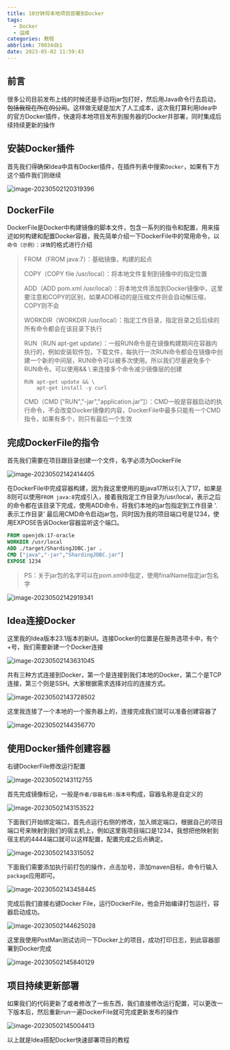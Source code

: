 ```yaml
---
title: 10分钟将本地项目部署到Docker
tags:
  - Docker
  - 运维
categories: 教程
abbrlink: 78034db1
date: 2023-05-02 11:59:43
---
```


## 前言

很多公司目前发布上线的时候还是手动将jar包打好，然后用Java命令行去启动，~~包括我现在所在的公司~~。这样做无疑是加大了人工成本，这次我打算利用Idea中的官方Docker插件，快速将本地项目发布到服务器的Docker并部署，同时集成后续持续更新的操作

## 安装Docker插件

首先我们得确保Idea中具有Docker插件，在插件列表中搜索`Docker`，如果有下方这个插件我们则继续

![image-20230502120319396](https://minaseinori.oss-cn-hongkong.aliyuncs.com/%E6%95%99%E5%AD%A6%E7%9B%AE%E5%BD%95/202305021203485.png)

## DockerFile

DockerFile是Docker中构建镜像的脚本文件，包含一系列的指令和配置，用来描述如何构建和配置Docker容器，我先简单介绍一下DockerFile中的常用命令，以`命令（示例）：详情`的格式进行介绍

> FROM（FROM java:7）：基础镜像，构建的起点
>
> COPY（COPY file /usr/local）：将本地文件复制到镜像中的指定位置
>
> ADD（ADD pom.xml /usr/local）：将本地文件添加到Docker镜像中，这里要注意和COPY的区别，如果ADD移动的是压缩文件则会自动解压缩，COPY则不会
>
> WORKDIR（WORKDIR /usr/local）：指定工作目录，指定目录之后后续的所有命令都会在该目录下执行
>
> RUN（RUN apt-get update）：一般RUN命令是在镜像构建期间在容器内执行的，例如安装软件包，下载文件，每执行一次RUN命令都会在镜像中创建一个新的中间层，RUN命令可以被多次使用。所以我们尽量避免多个RUN命令。可以使用&& \ 来连接多个命令减少镜像层的创建
>
> ```shell
> RUN apt-get update && \
>     apt-get install -y curl
> ```
>
> CMD（CMD ["RUN","-jar","application.jar"]）：CMD一般是容器启动的执行命令，不会改变Docker镜像的内容，DockerFile中最多只能有一个CMD指令，如果有多个，则只有最后一个生效

## 完成DockerFile的指令

首先我们需要在项目跟目录创建一个文件，名字必须为DockerFile

![image-20230502142414405](https://minaseinori.oss-cn-hongkong.aliyuncs.com/%E6%95%99%E5%AD%A6%E7%9B%AE%E5%BD%95/202305021424457.png)

在DockerFile中完成容器构建，因为我这里使用的是java17所以引入了17，如果是8则可以使用`FROM java:8`完成引入，接着我指定工作目录为/usr/local，表示之后的命令都在该目录下完成，使用ADD命令，将我们本地的jar包指定到工作目录 '. 表示工作目录' 最后用CMD命令启动jar包，同时因为我的项目端口号是1234，使用EXPOSE告诉Docker容器监听这个端口。

```dockerfile
FROM openjdk:17-oracle
WORKDIR /usr/local
ADD ./target/ShardingJDBC.jar .
CMD ["java","-jar","ShardingJDBC.jar"]
EXPOSE 1234
```

> PS：关于jar包的名字可以在pom.xml中指定，使用finalName指定jar包名字

![image-20230502142919341](https://minaseinori.oss-cn-hongkong.aliyuncs.com/%E6%95%99%E5%AD%A6%E7%9B%AE%E5%BD%95/202305021429390.png)

## Idea连接Docker

这里我的Idea版本23.1版本的新UI。连接Docker的位置是在服务选项卡中，有个+号，我们需要新建一个Docker连接

![image-20230502143631045](https://minaseinori.oss-cn-hongkong.aliyuncs.com/%E6%95%99%E5%AD%A6%E7%9B%AE%E5%BD%95/202305021436094.png)

共有三种方式连接到Docker，第一个是连接到我们本地的Docker，第二个是TCP连接，第三个则是SSH。大家根据需求选择对应的连接方式。

![image-20230502143728502](https://minaseinori.oss-cn-hongkong.aliyuncs.com/%E6%95%99%E5%AD%A6%E7%9B%AE%E5%BD%95/202305021437545.png)

这里我连接了一个本地的一个服务器上的，连接完成我们就可以准备创建容器了

![image-20230502144356770](https://minaseinori.oss-cn-hongkong.aliyuncs.com/%E6%95%99%E5%AD%A6%E7%9B%AE%E5%BD%95/202305021443842.png)

## 使用Docker插件创建容器

右键DockerFile修改运行配置

![image-20230502143112755](https://minaseinori.oss-cn-hongkong.aliyuncs.com/%E6%95%99%E5%AD%A6%E7%9B%AE%E5%BD%95/202305021431807.png)

首先完成镜像标记，一般是`作者/容器名称:版本号`构成，容器名称是自定义的

![image-20230502143153522](https://minaseinori.oss-cn-hongkong.aliyuncs.com/%E6%95%99%E5%AD%A6%E7%9B%AE%E5%BD%95/202305021431560.png)

下面我们开始绑定端口，首先点运行右侧的修改，加入绑定端口，根据自己的项目端口号来映射到我们的宿主机上，例如这里我项目端口是1234，我想把他映射到宿主机的4444端口就可以这样配置，配置完成之后点确定。

![image-20230502143315052](https://minaseinori.oss-cn-hongkong.aliyuncs.com/%E6%95%99%E5%AD%A6%E7%9B%AE%E5%BD%95/202305021433091.png)

下面我们需要添加执行前打包的操作，点击加号，添加maven目标，命令行输入`package`应用即可。

![image-20230502143458445](https://minaseinori.oss-cn-hongkong.aliyuncs.com/%E6%95%99%E5%AD%A6%E7%9B%AE%E5%BD%95/202305021434498.png)

完成后我们直接右键Docker File，运行DockerFile，他会开始编译打包运行，容器启动成功。

![image-20230502144625028](https://minaseinori.oss-cn-hongkong.aliyuncs.com/%E6%95%99%E5%AD%A6%E7%9B%AE%E5%BD%95/202305021446100.png)

这里我使用PostMan测试访问一下Docker上的项目，成功打印日志，到此容器部署到Docker完成

![image-20230502145840129](https://minaseinori.oss-cn-hongkong.aliyuncs.com/%E6%95%99%E5%AD%A6%E7%9B%AE%E5%BD%95/202305021458179.png)

## 项目持续更新部署

如果我们的代码更新了或者修改了一些东西，我们直接修改运行配置，可以更改一下版本后，然后重新run一遍DockerFile就可完成更新发布的操作

![image-20230502145004413](https://minaseinori.oss-cn-hongkong.aliyuncs.com/%E6%95%99%E5%AD%A6%E7%9B%AE%E5%BD%95/202305021450489.png)

以上就是Idea搭配Docker快速部署项目的教程
